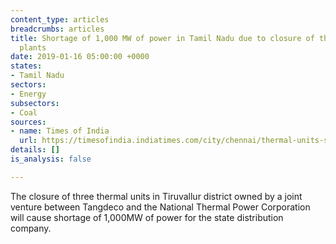 ```yaml
---
content_type: articles
breadcrumbs: articles
title: Shortage of 1,000 MW of power in Tamil Nadu due to closure of three thermal
  plants
date: 2019-01-16 05:00:00 +0000
states:
- Tamil Nadu
sectors:
- Energy
subsectors:
- Coal
sources:
- name: Times of India
  url: https://timesofindia.indiatimes.com/city/chennai/thermal-units-shut-tn-to-buy-more-power/articleshowprint/67479211.cms
details: []
is_analysis: false

---
```

The closure of three thermal units in Tiruvallur district owned by a joint venture between Tangdeco and the National Thermal Power Corporation will cause shortage of 1,000MW of power for the state distribution company.
